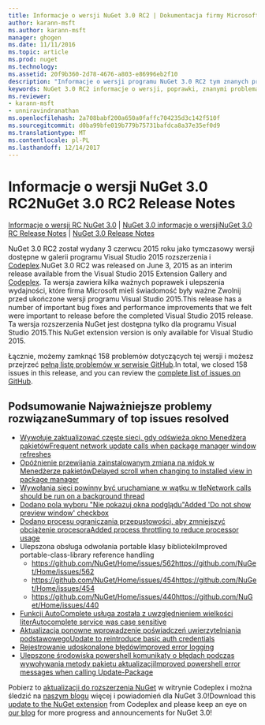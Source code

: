 ```yaml
---
title: Informacje o wersji NuGet 3.0 RC2 | Dokumentacja firmy Microsoft
author: karann-msft
ms.author: karann-msft
manager: ghogen
ms.date: 11/11/2016
ms.topic: article
ms.prod: nuget
ms.technology: 
ms.assetid: 20f9b360-2d78-4676-a803-e86996eb2f10
description: "Informacje o wersji programu NuGet 3.0 RC2 tym znanych problemów, poprawki, dodatkowe funkcje i dcr."
keywords: NuGet 3.0 RC2 informacje o wersji, poprawki, znanymi problemami, nowe funkcje, dcr
ms.reviewer:
- karann-msft
- unniravindranathan
ms.openlocfilehash: 2a708babf200a650a0faffc704235d3c142f510f
ms.sourcegitcommit: d0ba99bfe019b779b75731bafdca8a37e35ef0d9
ms.translationtype: MT
ms.contentlocale: pl-PL
ms.lasthandoff: 12/14/2017
---
```

# <a name="nuget-30-rc2-release-notes"></a><span data-ttu-id="6b186-104">Informacje o wersji NuGet 3.0 RC2</span><span class="sxs-lookup"><span data-stu-id="6b186-104">NuGet 3.0 RC2 Release Notes</span></span>

<span data-ttu-id="6b186-105">[Informacje o wersji RC NuGet 3.0](../release-notes/nuget-3.0-RC.md) | [NuGet 3.0 informacje o wersji](../release-notes/nuget-3.0.0.md)</span><span class="sxs-lookup"><span data-stu-id="6b186-105">[NuGet 3.0 RC Release Notes](../release-notes/nuget-3.0-RC.md) | [NuGet 3.0 Release Notes](../release-notes/nuget-3.0.0.md)</span></span>

<span data-ttu-id="6b186-106">NuGet 3.0 RC2 został wydany 3 czerwcu 2015 roku jako tymczasowy wersji dostępne w galerii programu Visual Studio 2015 rozszerzenia i [Codeplex](https://nuget.codeplex.com/releases/view/615507).</span><span class="sxs-lookup"><span data-stu-id="6b186-106">NuGet 3.0 RC2 was released on June 3, 2015 as an interim release available from the Visual Studio 2015 Extension Gallery and [Codeplex](https://nuget.codeplex.com/releases/view/615507).</span></span> <span data-ttu-id="6b186-107">Ta wersja zawiera kilka ważnych poprawek i ulepszenia wydajności, które firma Microsoft mieli świadomość były ważne Zwolnij przed ukończone wersji programu Visual Studio 2015.</span><span class="sxs-lookup"><span data-stu-id="6b186-107">This release has a number of important bug fixes and performance improvements that we felt were important to release before the completed Visual Studio 2015 release.</span></span> <span data-ttu-id="6b186-108">Ta wersja rozszerzenia NuGet jest dostępna tylko dla programu Visual Studio 2015.</span><span class="sxs-lookup"><span data-stu-id="6b186-108">This NuGet extension version is only available for Visual Studio 2015.</span></span>

<span data-ttu-id="6b186-109">Łącznie, możemy zamknąć 158 problemów dotyczących tej wersji i możesz przejrzeć [pełną listę problemów w serwisie GitHub](https://github.com/NuGet/Home/issues?utf8=%E2%9C%93&q=is%3Aclosed+milestone%3A3.0.0-RTM+sort%3Aupdated-asc+updated%3A%3C%3D2015-06-01).</span><span class="sxs-lookup"><span data-stu-id="6b186-109">In total, we closed 158 issues in this release, and you can review the [complete list of issues on GitHub](https://github.com/NuGet/Home/issues?utf8=%E2%9C%93&q=is%3Aclosed+milestone%3A3.0.0-RTM+sort%3Aupdated-asc+updated%3A%3C%3D2015-06-01).</span></span>

## <a name="summary-of-top-issues-resolved"></a><span data-ttu-id="6b186-110">Podsumowanie Najważniejsze problemy rozwiązane</span><span class="sxs-lookup"><span data-stu-id="6b186-110">Summary of top issues resolved</span></span>

* [<span data-ttu-id="6b186-111">Wywołuje zaktualizować częste sieci, gdy odświeża okno Menedżera pakietów</span><span class="sxs-lookup"><span data-stu-id="6b186-111">Frequent network update calls when package manager window refreshes</span></span>](https://github.com/NuGet/Home/issues/515)
* [<span data-ttu-id="6b186-112">Opóźnienie przewijania zainstalowanym zmiana na widok w Menedżerze pakietów</span><span class="sxs-lookup"><span data-stu-id="6b186-112">Delayed scroll when changing to installed view in package manager</span></span>](https://github.com/NuGet/Home/issues/519)
* [<span data-ttu-id="6b186-113">Wywołania sieci powinny być uruchamiane w wątku w tle</span><span class="sxs-lookup"><span data-stu-id="6b186-113">Network calls should be run on a background thread</span></span>](https://github.com/NuGet/Home/issues/516)
* [<span data-ttu-id="6b186-114">Dodano pola wyboru "Nie pokazuj okna podglądu"</span><span class="sxs-lookup"><span data-stu-id="6b186-114">Added 'Do not show preview window' checkbox</span></span>](https://github.com/NuGet/Home/issues/566)
* [<span data-ttu-id="6b186-115">Dodano procesu ograniczania przepustowości, aby zmniejszyć obciążenie procesora</span><span class="sxs-lookup"><span data-stu-id="6b186-115">Added process throttling to reduce processor usage</span></span>](https://github.com/NuGet/Home/issues/356)
* <span data-ttu-id="6b186-116">Ulepszona obsługa odwołania portable klasy biblioteki</span><span class="sxs-lookup"><span data-stu-id="6b186-116">Improved portable-class-library reference handling</span></span>
    * [<span data-ttu-id="6b186-117">https://github.com/NuGet/Home/issues/562</span><span class="sxs-lookup"><span data-stu-id="6b186-117">https://github.com/NuGet/Home/issues/562</span></span>](https://github.com/NuGet/Home/issues/562)
    * [<span data-ttu-id="6b186-118">https://github.com/NuGet/Home/issues/454</span><span class="sxs-lookup"><span data-stu-id="6b186-118">https://github.com/NuGet/Home/issues/454</span></span>](https://github.com/NuGet/Home/issues/454)
    * [<span data-ttu-id="6b186-119">https://github.com/NuGet/Home/issues/440</span><span class="sxs-lookup"><span data-stu-id="6b186-119">https://github.com/NuGet/Home/issues/440</span></span>](https://github.com/NuGet/Home/issues/440)
* [<span data-ttu-id="6b186-120">Funkcji AutoComplete usługa została z uwzględnieniem wielkości liter</span><span class="sxs-lookup"><span data-stu-id="6b186-120">Autocomplete service was case sensitive</span></span>](https://github.com/NuGet/Home/issues/198)
* [<span data-ttu-id="6b186-121">Aktualizacja ponowne wprowadzenie poświadczeń uwierzytelniania podstawowego</span><span class="sxs-lookup"><span data-stu-id="6b186-121">Update to reintroduce basic auth credentials</span></span>](https://github.com/NuGet/Home/issues/456)
* [<span data-ttu-id="6b186-122">Rejestrowanie udoskonalone błędów</span><span class="sxs-lookup"><span data-stu-id="6b186-122">Improved error logging</span></span>](https://github.com/NuGet/Home/issues/407)
* [<span data-ttu-id="6b186-123">Ulepszone środowiska powershell komunikaty o błędach podczas wywoływania metody pakietu aktualizacji</span><span class="sxs-lookup"><span data-stu-id="6b186-123">Improved powershell error messages when calling Update-Package</span></span>](https://github.com/NuGet/Home/issues/5)

<span data-ttu-id="6b186-124">Pobierz to [aktualizacji do rozszerzenia NuGet](https://nuget.codeplex.com/releases/view/615507) w witrynie Codeplex i można śledzić na [naszym blogu](http://blog.nuget.org) więcej i powiadomień dla NuGet 3.0!</span><span class="sxs-lookup"><span data-stu-id="6b186-124">Download this [update to the NuGet extension](https://nuget.codeplex.com/releases/view/615507) from Codeplex and please keep an eye on [our blog](http://blog.nuget.org) for more progress and announcements for NuGet 3.0!</span></span>